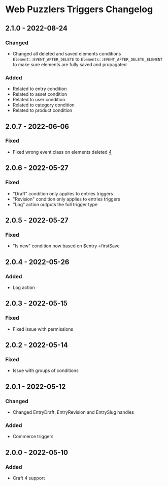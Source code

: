 # Web Puzzlers Triggers Changelog

## 2.1.0 - 2022-08-24
### Changed
- Changed all deleted and saved elements conditions `Element::EVENT_AFTER_DELETE` to `Elements::EVENT_AFTER_DELETE_ELEMENT` to make sure elements are fully saved and propagated
### Added
- Related to entry condition
- Related to asset condition
- Related to user condition
- Related to category condition
- Related to product condition

## 2.0.7 - 2022-06-06

### Fixed
- Fixed wrong event class on elements deleted [4](https://github.com/ryssbowh/craft-triggers/issues/4)

## 2.0.6 - 2022-05-27

### Fixed
- "Draft" condition only applies to entries triggers
- "Revision" condition only applies to entries triggers
- "Log" action outputs the full trigger type

## 2.0.5 - 2022-05-27

### Fixed
- "Is new" condition now based on $entry->firstSave

## 2.0.4 - 2022-05-26

### Added
- Log action

## 2.0.3 - 2022-05-15

### Fixed
- Fixed issue with permissions

## 2.0.2 - 2022-05-14

### Fixed
- Issue with groups of conditions

## 2.0.1 - 2022-05-12

### Changed
- Changed EntryDraft, EntryRevision and EntrySlug handles

### Added
- Commerce triggers

## 2.0.0 - 2022-05-10

### Added
- Craft 4 support